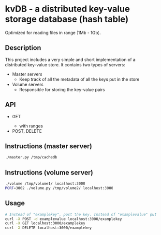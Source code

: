 # kvDB - a distributed key-value storage database (hash table)

Optimized for reading files in range (1Mb - 1Gb).

## Description

This project includes a very simple and short implementation of a distributed key-value store.
It contains two types of servers:

- Master servers
	- Keep track of all the metadata of all the keys put in the store 
- Volume servers 
	- Responsible for storing the key-value pairs

## API

- GET <key>
	- with ranges
- POST, DELETE <key>

## Instructions (master server)

```bash
./master.py /tmp/cachedb
```

## Instructions (volume server)

```bash
./volume /tmp/volume1/ localhost:3000
PORT=3002 ./volume.py /tmp/volume2/ localhost:3000
```

## Usage

```bash
# Instead of "examplekey", post the key. Instead of "examplevalue" put the desired value
curl -X POST -d examplevalue localhost:3000/examplekey
curl -X GET localhost:3000/examplekey
curl -X DELETE localhost:3000/examplekey
```
